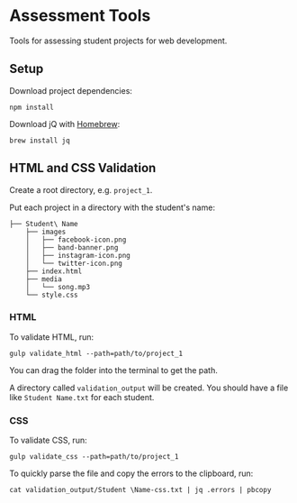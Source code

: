 # Assessment Tools

Tools for assessing student projects for web development.

## Setup

Download project dependencies:

```
npm install
```

Download jQ with [Homebrew](http://brew.sh):

```
brew install jq
```

## HTML and CSS Validation

Create a root directory, e.g. `project_1`.

Put each project in a directory with the student's name:

```
├── Student\ Name
    ├── images
    │   ├── facebook-icon.png
    │   ├── band-banner.png
    │   ├── instagram-icon.png
    │   └── twitter-icon.png
    ├── index.html
    ├── media
    │   └── song.mp3
    └── style.css
```

### HTML

To validate HTML, run:

```
gulp validate_html --path=path/to/project_1
```

You can drag the folder into the terminal to get the path.

A directory called `validation_output` will be created. You should have a file like `Student Name.txt` for each student.

### CSS

To validate CSS, run:

```
gulp validate_css --path=path/to/project_1
```

To quickly parse the file and copy the errors to the clipboard, run:

```
cat validation_output/Student \Name-css.txt | jq .errors | pbcopy
```
